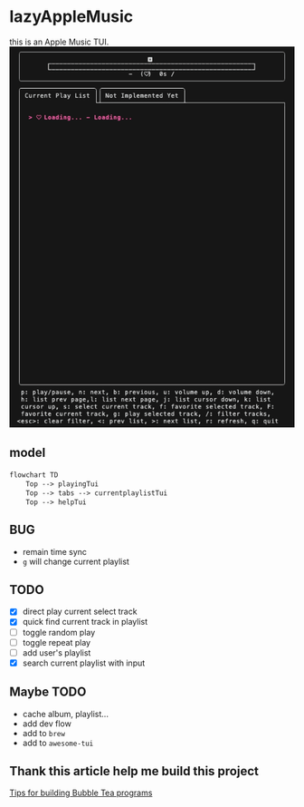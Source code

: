 # lazyAppleMusic

this is an Apple Music TUI.  
![preview](asset/demo.gif)

## model

```mermaid
flowchart TD
    Top --> playingTui
    Top --> tabs --> currentplaylistTui
    Top --> helpTui
```

## BUG

- remain time sync
- `g` will change current playlist

## TODO

- [x] direct play current select track
- [x] quick find current track in playlist
- [ ] toggle random play
- [ ] toggle repeat play
- [ ] add user's playlist
- [x] search current playlist with input

## Maybe TODO

-   cache album, playlist...
-   add dev flow
-   add to `brew`
-   add to `awesome-tui`

## Thank this article help me build this project

[Tips for building Bubble Tea programs](https://leg100.github.io/en/posts/building-bubbletea-programs/)
